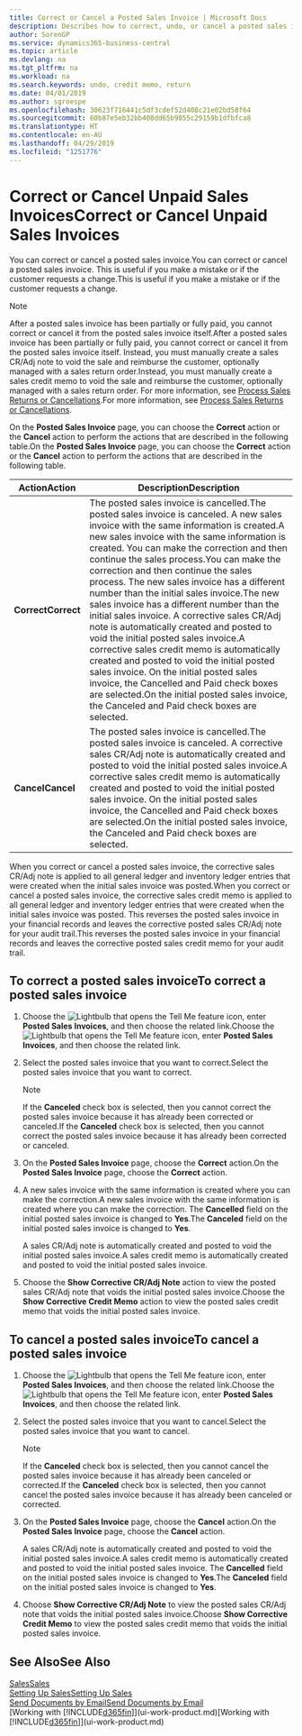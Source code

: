```yaml
---
title: Correct or Cancel a Posted Sales Invoice | Microsoft Docs
description: Describes how to correct, undo, or cancel a posted sales invoice and apply a sales CR/Adj Note.
author: SorenGP
ms.service: dynamics365-business-central
ms.topic: article
ms.devlang: na
ms.tgt_pltfrm: na
ms.workload: na
ms.search.keywords: undo, credit memo, return
ms.date: 04/01/2019
ms.author: sgroespe
ms.openlocfilehash: 30623f716441c5df3cdef52d408c21e02bd58f64
ms.sourcegitcommit: 60b87e5eb32bb408dd65b9855c29159b1dfbfca8
ms.translationtype: HT
ms.contentlocale: en-AU
ms.lasthandoff: 04/29/2019
ms.locfileid: "1251776"
---
```

# <a name="correct-or-cancel-unpaid-sales-invoices"></a><span data-ttu-id="10602-103">Correct or Cancel Unpaid Sales Invoices</span><span class="sxs-lookup"><span data-stu-id="10602-103">Correct or Cancel Unpaid Sales Invoices</span></span>
<span data-ttu-id="10602-104">You can correct or cancel a posted sales invoice.</span><span class="sxs-lookup"><span data-stu-id="10602-104">You can correct or cancel a posted sales invoice.</span></span> <span data-ttu-id="10602-105">This is useful if you make a mistake or if the customer requests a change.</span><span class="sxs-lookup"><span data-stu-id="10602-105">This is useful if you make a mistake or if the customer requests a change.</span></span>

> [!NOTE]  
>   <span data-ttu-id="10602-106">After a posted sales invoice has been partially or fully paid, you cannot correct or cancel it from the posted sales invoice itself.</span><span class="sxs-lookup"><span data-stu-id="10602-106">After a posted sales invoice has been partially or fully paid, you cannot correct or cancel it from the posted sales invoice itself.</span></span> <span data-ttu-id="10602-107">Instead, you must manually create a sales CR/Adj note to void the sale and reimburse the customer, optionally managed with a sales return order.</span><span class="sxs-lookup"><span data-stu-id="10602-107">Instead, you must manually create a sales credit memo to void the sale and reimburse the customer, optionally managed with a sales return order.</span></span> <span data-ttu-id="10602-108">For more information, see [Process Sales Returns or Cancellations](sales-how-process-sales-returns-cancellations.md).</span><span class="sxs-lookup"><span data-stu-id="10602-108">For more information, see [Process Sales Returns or Cancellations](sales-how-process-sales-returns-cancellations.md).</span></span>

<span data-ttu-id="10602-109">On the **Posted Sales Invoice** page, you can choose the **Correct** action or the **Cancel** action to perform the actions that are described in the following table.</span><span class="sxs-lookup"><span data-stu-id="10602-109">On the **Posted Sales Invoice** page, you can choose the **Correct** action or the **Cancel** action to perform the actions that are described in the following table.</span></span>

| <span data-ttu-id="10602-110">Action</span><span class="sxs-lookup"><span data-stu-id="10602-110">Action</span></span> | <span data-ttu-id="10602-111">Description</span><span class="sxs-lookup"><span data-stu-id="10602-111">Description</span></span> |
| --- | --- |
| <span data-ttu-id="10602-112">**Correct**</span><span class="sxs-lookup"><span data-stu-id="10602-112">**Correct**</span></span> |<span data-ttu-id="10602-113">The posted sales invoice is cancelled.</span><span class="sxs-lookup"><span data-stu-id="10602-113">The posted sales invoice is canceled.</span></span> <span data-ttu-id="10602-114">A new sales invoice with the same information is created.</span><span class="sxs-lookup"><span data-stu-id="10602-114">A new sales invoice with the same information is created.</span></span> <span data-ttu-id="10602-115">You can make the correction and then continue the sales process.</span><span class="sxs-lookup"><span data-stu-id="10602-115">You can make the correction and then continue the sales process.</span></span> <span data-ttu-id="10602-116">The new sales invoice has a different number than the initial sales invoice.</span><span class="sxs-lookup"><span data-stu-id="10602-116">The new sales invoice has a different number than the initial sales invoice.</span></span> <span data-ttu-id="10602-117">A corrective sales CR/Adj note is automatically created and posted to void the initial posted sales invoice.</span><span class="sxs-lookup"><span data-stu-id="10602-117">A corrective sales credit memo is automatically created and posted to void the initial posted sales invoice.</span></span> <span data-ttu-id="10602-118">On the initial posted sales invoice, the Cancelled and Paid check boxes are selected.</span><span class="sxs-lookup"><span data-stu-id="10602-118">On the initial posted sales invoice, the Canceled and Paid check boxes are selected.</span></span> |
| <span data-ttu-id="10602-119">**Cancel**</span><span class="sxs-lookup"><span data-stu-id="10602-119">**Cancel**</span></span> |<span data-ttu-id="10602-120">The posted sales invoice is cancelled.</span><span class="sxs-lookup"><span data-stu-id="10602-120">The posted sales invoice is canceled.</span></span> <span data-ttu-id="10602-121">A corrective sales CR/Adj note is automatically created and posted to void the initial posted sales invoice.</span><span class="sxs-lookup"><span data-stu-id="10602-121">A corrective sales credit memo is automatically created and posted to void the initial posted sales invoice.</span></span> <span data-ttu-id="10602-122">On the initial posted sales invoice, the Cancelled and Paid check boxes are selected.</span><span class="sxs-lookup"><span data-stu-id="10602-122">On the initial posted sales invoice, the Canceled and Paid check boxes are selected.</span></span> |

<span data-ttu-id="10602-123">When you correct or cancel a posted sales invoice, the corrective sales CR/Adj note is applied to all general ledger and inventory ledger entries that were created when the initial sales invoice was posted.</span><span class="sxs-lookup"><span data-stu-id="10602-123">When you correct or cancel a posted sales invoice, the corrective sales credit memo is applied to all general ledger and inventory ledger entries that were created when the initial sales invoice was posted.</span></span> <span data-ttu-id="10602-124">This reverses the posted sales invoice in your financial records and leaves the corrective posted sales CR/Adj note for your audit trail.</span><span class="sxs-lookup"><span data-stu-id="10602-124">This reverses the posted sales invoice in your financial records and leaves the corrective posted sales credit memo for your audit trail.</span></span>

## <a name="to-correct-a-posted-sales-invoice"></a><span data-ttu-id="10602-125">To correct a posted sales invoice</span><span class="sxs-lookup"><span data-stu-id="10602-125">To correct a posted sales invoice</span></span>
1. <span data-ttu-id="10602-126">Choose the ![Lightbulb that opens the Tell Me feature](media/ui-search/search_small.png "Tell me what you want to do") icon, enter **Posted Sales Invoices**, and then choose the related link.</span><span class="sxs-lookup"><span data-stu-id="10602-126">Choose the ![Lightbulb that opens the Tell Me feature](media/ui-search/search_small.png "Tell me what you want to do") icon, enter **Posted Sales Invoices**, and then choose the related link.</span></span>  
2. <span data-ttu-id="10602-127">Select the posted sales invoice that you want to correct.</span><span class="sxs-lookup"><span data-stu-id="10602-127">Select the posted sales invoice that you want to correct.</span></span>

    > [!NOTE]  
    >   <span data-ttu-id="10602-128">If the **Canceled** check box is selected, then you cannot correct the posted sales invoice because it has already been corrected or canceled.</span><span class="sxs-lookup"><span data-stu-id="10602-128">If the **Canceled** check box is selected, then you cannot correct the posted sales invoice because it has already been corrected or canceled.</span></span>
3. <span data-ttu-id="10602-129">On the **Posted Sales Invoice** page, choose the **Correct** action.</span><span class="sxs-lookup"><span data-stu-id="10602-129">On the **Posted Sales Invoice** page, choose the **Correct** action.</span></span>  
4. <span data-ttu-id="10602-130">A new sales invoice with the same information is created where you can make the correction.</span><span class="sxs-lookup"><span data-stu-id="10602-130">A new sales invoice with the same information is created where you can make the correction.</span></span> <span data-ttu-id="10602-131">The **Cancelled** field on the initial posted sales invoice is changed to **Yes**.</span><span class="sxs-lookup"><span data-stu-id="10602-131">The **Canceled** field on the initial posted sales invoice is changed to **Yes**.</span></span>

    <span data-ttu-id="10602-132">A sales CR/Adj note is automatically created and posted to void the initial posted sales invoice.</span><span class="sxs-lookup"><span data-stu-id="10602-132">A sales credit memo is automatically created and posted to void the initial posted sales invoice.</span></span>
5. <span data-ttu-id="10602-133">Choose the **Show Corrective CR/Adj Note** action to view the posted sales CR/Adj note that voids the initial posted sales invoice.</span><span class="sxs-lookup"><span data-stu-id="10602-133">Choose the **Show Corrective Credit Memo** action to view the posted sales credit memo that voids the initial posted sales invoice.</span></span>

## <a name="to-cancel-a-posted-sales-invoice"></a><span data-ttu-id="10602-134">To cancel a posted sales invoice</span><span class="sxs-lookup"><span data-stu-id="10602-134">To cancel a posted sales invoice</span></span>
1. <span data-ttu-id="10602-135">Choose the ![Lightbulb that opens the Tell Me feature](media/ui-search/search_small.png "Tell me what you want to do") icon, enter **Posted Sales Invoices**, and then choose the related link.</span><span class="sxs-lookup"><span data-stu-id="10602-135">Choose the ![Lightbulb that opens the Tell Me feature](media/ui-search/search_small.png "Tell me what you want to do") icon, enter **Posted Sales Invoices**, and then choose the related link.</span></span>  
2. <span data-ttu-id="10602-136">Select the posted sales invoice that you want to cancel.</span><span class="sxs-lookup"><span data-stu-id="10602-136">Select the posted sales invoice that you want to cancel.</span></span>

    > [!NOTE]  
    >   <span data-ttu-id="10602-137">If the **Canceled** check box is selected, then you cannot cancel the posted sales invoice because it has already been canceled or corrected.</span><span class="sxs-lookup"><span data-stu-id="10602-137">If the **Canceled** check box is selected, then you cannot cancel the posted sales invoice because it has already been canceled or corrected.</span></span>
3. <span data-ttu-id="10602-138">On the **Posted Sales Invoice** page, choose the **Cancel** action.</span><span class="sxs-lookup"><span data-stu-id="10602-138">On the **Posted Sales Invoice** page, choose the **Cancel** action.</span></span>

    <span data-ttu-id="10602-139">A sales CR/Adj note is automatically created and posted to void the initial posted sales invoice.</span><span class="sxs-lookup"><span data-stu-id="10602-139">A sales credit memo is automatically created and posted to void the initial posted sales invoice.</span></span> <span data-ttu-id="10602-140">The **Cancelled** field on the initial posted sales invoice is changed to **Yes**.</span><span class="sxs-lookup"><span data-stu-id="10602-140">The **Canceled** field on the initial posted sales invoice is changed to **Yes**.</span></span>
4. <span data-ttu-id="10602-141">Choose **Show Corrective CR/Adj Note** to view the posted sales CR/Adj note that voids the initial posted sales invoice.</span><span class="sxs-lookup"><span data-stu-id="10602-141">Choose **Show Corrective Credit Memo** to view the posted sales credit memo that voids the initial posted sales invoice.</span></span>

## <a name="see-also"></a><span data-ttu-id="10602-142">See Also</span><span class="sxs-lookup"><span data-stu-id="10602-142">See Also</span></span>
[<span data-ttu-id="10602-143">Sales</span><span class="sxs-lookup"><span data-stu-id="10602-143">Sales</span></span>](sales-manage-sales.md)  
[<span data-ttu-id="10602-144">Setting Up Sales</span><span class="sxs-lookup"><span data-stu-id="10602-144">Setting Up Sales</span></span>](sales-setup-sales.md)  
[<span data-ttu-id="10602-145">Send Documents by Email</span><span class="sxs-lookup"><span data-stu-id="10602-145">Send Documents by Email</span></span>](ui-how-send-documents-email.md)  
<span data-ttu-id="10602-146">[Working with [!INCLUDE[d365fin](includes/d365fin_md.md)]](ui-work-product.md)</span><span class="sxs-lookup"><span data-stu-id="10602-146">[Working with [!INCLUDE[d365fin](includes/d365fin_md.md)]](ui-work-product.md)</span></span>
